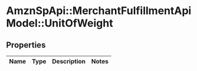 # AmznSpApi::MerchantFulfillmentApiModel::UnitOfWeight

## Properties
Name | Type | Description | Notes
------------ | ------------- | ------------- | -------------

